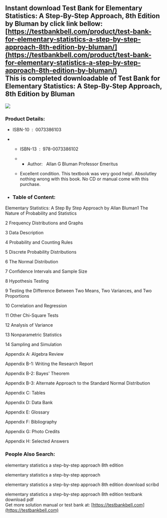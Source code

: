 Instant download **Test Bank for Elementary Statistics: A Step-By-Step Approach, 8th Edition by Bluman** by click link bellow:  
[https://testbankbell.com/product/test-bank-for-elementary-statistics-a-step-by-step-approach-8th-edition-by-bluman/](https://testbankbell.com/product/test-bank-for-elementary-statistics-a-step-by-step-approach-8th-edition-by-bluman/)  
This is completed downloadable of Test Bank for Elementary Statistics: A Step-By-Step Approach, 8th Edition by Bluman
---------------------------------------------------------------------------------------------------------------------


![](https://testbankbell.com/wp-content/uploads/2023/05/Bluman-Elementary-Statistics-8e.jpg)
### Product Details:


* ISBN-10 ‏ : ‎ 0073386103
* * ISBN-13 ‏ : ‎ 978-0073386102
  * * Author:   Allan G Bluman Professor Emeritus
   
  * Excellent condition. This textbook was very good help!. Absolutley nothing wrong with this book. No CD or manual come with this purchase.
 
* ### Table of Content:

Elementary Statistics: A Step By Step Approach by Allan Bluman1 The Nature of Probability and Statistics


2 Frequency Distributions and Graphs


3 Data Description


4 Probability and Counting Rules


5 Discrete Probability Distributions


6 The Normal Distribution


7 Confidence Intervals and Sample Size


8 Hypothesis Testing


9 Testing the Difference Between Two Means, Two Variances, and Two Proportions


10 Correlation and Regression


11 Other Chi-Square Tests


12 Analysis of Variance


13 Nonparametric Statistics


14 Sampling and Simulation


Appendix A: Algebra Review


Appendix B-1: Writing the Research Report


Appendix B-2: Bayes' Theorem


Appendix B-3: Alternate Approach to the Standard Normal Distribution


Appendix C: Tables


Appendix D: Data Bank


Appendix E: Glossary


Appendix F: Bibliography


Appendix G: Photo Credits


Appendix H: Selected Answers



 ### People Also Search:


 elementary statistics a step-by-step approach 8th edition

 elementary statistics a step-by-step approach

 elementary statistics a step-by-step approach 8th edition download scribd

 elementary statistics a step-by-step approach 8th edition testbank download pdf  
  Get more solution manual or test bank at: [https://testbankbell.com](https://testbankbell.com)
